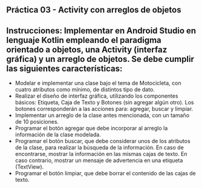 ## Práctica 03 - Activity con arreglos de objetos

## Instrucciones: Implementar en Android Studio en lenguaje Kotlin empleando el paradigma orientado a objetos, una Activity (interfaz gráfica) y un arreglo de objetos. Se debe cumplir las siguientes características:  
* Modelar e implementar una clase bajo el tema de Motocicleta, con cuatro atributos como mínimo, de distintos tipo de dato.
* Realizar el diseño de interfaz gráfica, utilizando los componentes básicos: Etiqueta, Caja de Texto y Botones (sin agregar algún otro). Los botones corresponderán a las acciones para: agregar, buscar y limpiar.
* Implementar un arreglo de la clase antes mencionada, con un tamaño de 10 posiciones.
* Programar el botón agregar que debe incorporar al arreglo la información de la clase modelada.
* Programar el botón buscar, que debe considerar unos de los atributos de la clase, para realizar la búsqueda de la información. En caso de encontrarse, mostrar la información en las mismas cajas de texto. En caso contrario, mostrar un mensaje de advertencia en una etiqueta (TextView).
* Programar el botón limpiar, que debe borrar el contenido de las cajas de texto.
